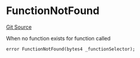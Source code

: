 # FunctionNotFound
[Git Source](https://github.com/thrackle-io/forte-rules-engine/blob/9e3814d522f1469f798bac69a12de09ee849e2da/src/client/token/handler/diamond/HandlerDiamond.sol)

When no function exists for function called


```solidity
error FunctionNotFound(bytes4 _functionSelector);
```

